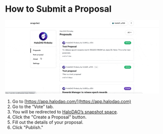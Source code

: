 # How to Submit a Proposal

![](<../.gitbook/assets/CleanShot 2021-06-08 at 20.39.28.gif>)

1. Go to [https://app.halodao.com/](https://app.halodao.com)
2. Go to the “Vote” tab.
3. You will be redirected to [HaloDAO’s snapshot space](https://snapshot.org/#/halodao.eth).
4. Click the "Create a Proposal" button.
5. Fill out the details of your proposal.
6. Click "Publish."

